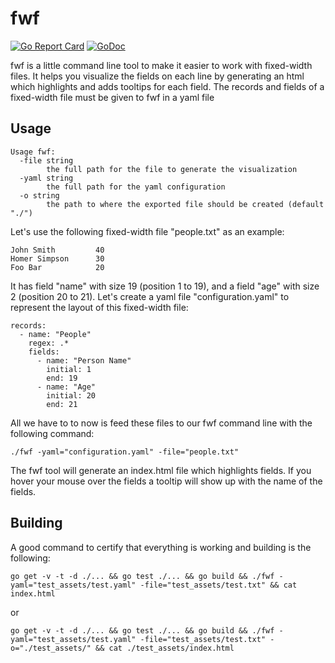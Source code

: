 # fwf

[![Go Report Card](https://goreportcard.com/badge/github.com/pedroppinheiro/fwf)](https://goreportcard.com/report/github.com/pedroppinheiro/fwf)
[![GoDoc](https://godoc.org/github.com/pedroppinheiro/fwf?status.svg)](https://godoc.org/github.com/pedroppinheiro/fwf)

fwf is a little command line tool to make it easier to work with fixed-width files. It helps you visualize the fields on each line by generating an html which highlights and adds tooltips for each field. The records and fields of a fixed-width file must be given to fwf in a yaml file

## Usage
```
Usage fwf:
  -file string
        the full path for the file to generate the visualization
  -yaml string
        the full path for the yaml configuration
  -o string
        the path to where the exported file should be created (default "./")
```

Let's use the following fixed-width file "people.txt" as an example:

```
John Smith         40
Homer Simpson      30
Foo Bar            20
```

It has field "name" with size 19 (position 1 to 19), and a field "age" with size 2 (position 20 to 21). Let's create a yaml file "configuration.yaml" to represent the layout of this fixed-width file:

```
records:
  - name: "People"
    regex: .*
    fields:
      - name: "Person Name"
        initial: 1
        end: 19
      - name: "Age"
        initial: 20
        end: 21
```

All we have to to now is feed these files to our fwf command line with the following command:

```
./fwf -yaml="configuration.yaml" -file="people.txt"
```

The fwf tool will generate an index.html file which highlights fields. If you hover your mouse over the fields a tooltip will show up with the name of the fields.

## Building
A good command to certify that everything is working and building is the following:

```
go get -v -t -d ./... && go test ./... && go build && ./fwf -yaml="test_assets/test.yaml" -file="test_assets/test.txt" && cat index.html
```
or
```
go get -v -t -d ./... && go test ./... && go build && ./fwf -yaml="test_assets/test.yaml" -file="test_assets/test.txt" -o="./test_assets/" && cat ./test_assets/index.html
```
